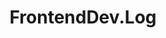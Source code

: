 ---
layout: list
title: FrontendDev.Log
slug: Frontend
order: 4
description: >
  Anything about Frontend
---